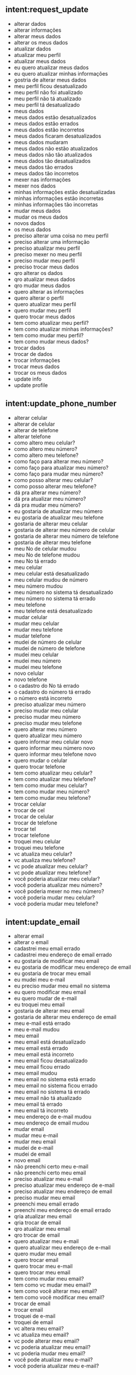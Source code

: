 ## intent:request_update
- alterar dados
- alterar informações
- alterar meus dados
- alterar os meus dados
- atualizar dados
- atualizar meu perfil
- atualizar meus dados
- eu quero atualizar meus dados
- eu quero atualizar minhas informações
- gostria de alterar meus dados
- meu perfil ficou desatualizado
- meu perfil não foi atualizado
- meu perfil não tá atualizado
- meu perfil tá desatualizado
- meus dados
- meus dados estão desatualizados
- meus dados estão errados
- meus dados estão incorretos
- meus dados ficaram desatualizados
- meus dados mudaram
- meus dados não estão atualizados
- meus dados não tão atualizados
- meus dados tão desatualizados
- meus dados tão errados
- meus dados tão incorretos
- mexer nas informações
- mexer nos dados
- minhas informações estão desatualizadas
- minhas informações estão incorretas
- minhas informações tão incorretas
- mudar meus dados
- mudar os meus dados
- novos dados
- os meus dados
- preciso alterar uma coisa no meu perfil
- preciso alterar uma informação
- preciso atualizar meu perfil
- preciso mexer no meu perfil
- preciso mudar meu perfil
- preciso trocar meus dados
- qro alterar os dados
- qro atualizar meus dados
- qro mudar meus dados
- quero alterar as informações
- quero alterar o perfil
- quero atualizar meu perfil
- quero mudar meu perfil
- quero trocar meus dados
- tem como atualizar meu perfil?
- tem como atualizar minhas informações?
- tem como mudar meu perfil?
- tem como mudar meus dados?
- trocar dados
- trocar de dados
- trocar informações
- trocar meus dados
- trocar os meus dados
- update info
- update profile

## intent:update_phone_number
- alterar celular
- alterar de celular
- alterar de telefone
- alterar telefone
- como altero meu celular?
- como altero meu número?
- como altero meu telefone?
- como faço para alterar meu número?
- como faço para atualizar meu número?
- como faço para mudar meu número?
- como posso alterar meu celular?
- como posso alterar meu telefone?
- dá pra alterar meu número?
- dá pra atualizar meu número?
- dá pra mudar meu número?
- eu gostaria de atualizar meu número
- eu gostaria de atualizar meu telefone
- gostaria de alterar meu celular
- gostaria de alterar meu número de celular
- gostaria de alterar meu número de telefone
- gostaria de alterar meu telefone
- meu No de celular mudou
- meu No de telefone mudou
- meu No tá errado
- meu celular
- meu celular está desatualizado
- meu celular mudou de número
- meu número mudou
- meu número no sistema tá desatualizado
- meu número no sistema tá errado
- meu telefone
- meu telefone está desatualizado
- mudar celular
- mudar meu celular
- mudar meu telefone
- mudar telefone
- mudei de número de celular
- mudei de número de telefone
- mudei meu celular
- mudei meu número
- mudei meu telefone
- novo celular
- novo telefone
- o cadastro do No tá errado
- o cadastro do número tá errado
- o número está incorreto
- preciso atualizar meu número
- preciso mudar meu celular
- preciso mudar meu número
- preciso mudar meu telefone
- quero alterar meu número
- quero atualizar meu número
- quero informar meu celular novo
- quero informar meu número novo
- quero informar meu telefone novo
- quero mudar o celular
- quero trocar telefone
- tem como atualizar meu celular?
- tem como atualizar meu telefone?
- tem como mudar meu celular?
- tem como mudar meu número?
- tem como mudar meu telefone?
- trocar celular
- trocar de cel
- trocar de celular
- trocar de telefone
- trocar tel
- trocar telefone
- troquei meu celular
- troquei meu telefone
- vc atualiza meu celular?
- vc atualiza meu telefone?
- vc pode atualizar meu celular?
- vc pode atualizar meu telefone?
- você poderia atualizar meu celular?
- você poderia atualizar meu número?
- você poderia mexer no meu número?
- você poderia mudar meu celular?
- você poderia mudar meu telefone?

## intent:update_email
- alterar email
- alterar o email
- cadastrei meu email errado
- cadastrei meu endereço de email errado
- eu gostaria de modificar meu email
- eu gostaria de modificar meu endereço de email
- eu gostaria de trocar meu email
- eu mudei meu e-mail
- eu preciso mudar meu email no sistema
- eu quero modificar meu email
- eu quero mudar de e-mail
- eu troquei meu email
- gostaria de alterar meu email
- gostaria de alterar meu endereço de email
- meu e-mail está errado
- meu e-mail mudou
- meu email
- meu email está desatualizado
- meu email está errado
- meu email está incorreto
- meu email ficou desatualizado
- meu email ficou errado
- meu email mudou
- meu email no sistema está errado
- meu email no sistema ficou errado
- meu email no sistema tá errado
- meu email não tá atualizado
- meu email tá errado
- meu email tá incorreto
- meu endereço de e-mail mudou
- meu endereço de email mudou
- mudar email
- mudar meu e-mail
- mudar meu email
- mudei de e-mail
- mudei de email
- novo email
- não preenchi certo meu e-mail
- não preenchi certo meu email
- preciso atualizar meu e-mail
- preciso atualizar meu endereço de e-mail
- preciso atualizar meu endereço de email
- preciso mudar meu email
- preenchi meu email errado
- preenchi meu endereço de email errado
- qria atualizar meu email
- qria trocar de email
- qro atualizar meu email
- qro trocar de email
- quero atualizar meu e-mail
- quero atualizar meu endereço de e-mail
- quero mudar meu email
- quero trocar email
- quero trocar meu e-mail
- quero trocar meu email
- tem como mudar meu email?
- tem como vc mudar meu email?
- tem como você alterar meu email?
- tem como você modificar meu email?
- trocar de email
- trocar email
- troquei de e-mail
- troquei de email
- vc altera meu email?
- vc atualiza meu email?
- vc pode alterar meu email?
- vc poderia atualizar meu email?
- vc poderia mudar meu email?
- você pode atualizar meu e-mail?
- você poderia atualizar meu e-mail?